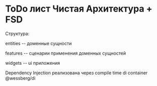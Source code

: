 # ToDo лист Чистая Архитектура + FSD

Структура:

entities -- доменные сущности

features -- сценарии применения доменных сущностей

widgets -- ui приложения

Dependency Injection реализована через compile time di container @wessberg/di
